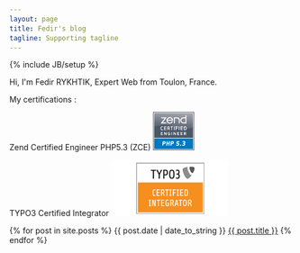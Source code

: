 ```yaml
---
layout: page
title: Fedir's blog
tagline: Supporting tagline
---
```

{% include JB/setup %}

Hi, I'm Fedir RYKHTIK, Expert Web from Toulon, France.

My certifications :

Zend Certified Engineer PHP5.3 (ZCE)
[![](/assets/res/zcephp53.gif)](http://www.zend.com/en/store/education/certification/yellow-pages.php#show-ClientCandidateID=ZEND015474) 

TYPO3 Certified Integrator
[![](/assets/res/typo3ci.png)](http://certification.typo3.org/index.php?id=63)

{% for post in site.posts %}
{{ post.date | date_to_string }} <a href="{{ BASE_PATH }}{{ post.url }}">{{ post.title }}</a>
{% endfor %}
